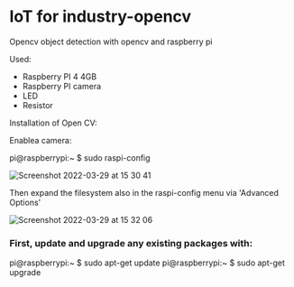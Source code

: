 # IoT for industry-opencv
Opencv object detection with opencv and raspberry pi

Used:
  - Raspberry PI 4 4GB
  - Raspberry PI camera
  - LED 
  - Resistor


Installation of Open CV:

Enablea camera:

pi@raspberrypi:~ $ sudo raspi-config
  
![Screenshot 2022-03-29 at 15 30 41](https://user-images.githubusercontent.com/59376179/160622689-b0b91a0e-3ca3-4ef9-a936-ad49a798dda3.png)

Then expand the filesystem also in the raspi-config menu via 'Advanced Options'

![Screenshot 2022-03-29 at 15 32 06](https://user-images.githubusercontent.com/59376179/160623107-a4b4b54a-1fcb-47d4-b61b-616c76546969.png)

### First, update and upgrade any existing packages with:

pi@raspberrypi:~ $ sudo apt-get update
pi@raspberrypi:~ $ sudo apt-get upgrade
  
  

